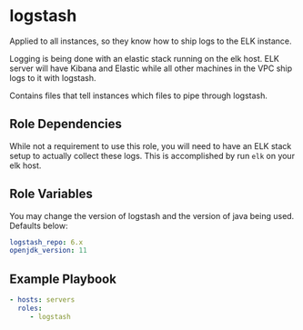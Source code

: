 logstash
=========

Applied to all instances, so they know how to ship logs to the ELK instance.

Logging is being done with an elastic stack running on the elk host. ELK server will have Kibana and Elastic while all other machines in the VPC ship logs to it with logstash.

Contains files that tell instances which files to pipe through logstash.

Role Dependencies
-----------------

While not a requirement to use this role, you will need to have an ELK stack setup to actually collect these logs. This is accomplished by run `elk` on your elk host.

Role Variables
--------------

You may change the version of logstash and the version of java being used. Defaults below:

```yml
logstash_repo: 6.x
openjdk_version: 11
```

Example Playbook
----------------

```yml
- hosts: servers
  roles:
     - logstash
```
